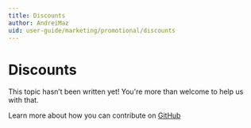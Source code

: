 ```yaml
---
title: Discounts
author: AndreiMaz
uid: user-guide/marketing/promotional/discounts
---
```

# Discounts

This topic hasn’t been written yet! You're more than welcome to help us with that.

Learn more about how you can contribute on [GitHub](https://github.com/nopSolutions/nopCommerce-Docs/blob/master/CONTRIBUTING.md)